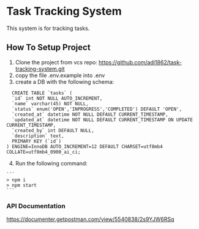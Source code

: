 # Task Tracking System
This system is for tracking tasks.

## How To Setup Project
1. Clone the project from vcs repo: https://github.com/adi1862/task-tracking-system.git
2. copy the file .env.example into .env
3. create a DB with the following schema:
```
  CREATE TABLE `tasks` (
  `id` int NOT NULL AUTO_INCREMENT,
  `name` varchar(45) NOT NULL,
  `status` enum('OPEN','INPROGRESS','COMPLETED') DEFAULT 'OPEN',
  `created_at` datetime NOT NULL DEFAULT CURRENT_TIMESTAMP,
  `updated_at` datetime NOT NULL DEFAULT CURRENT_TIMESTAMP ON UPDATE CURRENT_TIMESTAMP,
  `created_by` int DEFAULT NULL,
  `description` text,
  PRIMARY KEY (`id`)
) ENGINE=InnoDB AUTO_INCREMENT=12 DEFAULT CHARSET=utf8mb4 COLLATE=utf8mb4_0900_ai_ci;

```
4. Run the following command:
  ````
  ```
  > npm i
  > npm start
  ```
  ````

### API Documentation
https://documenter.getpostman.com/view/5540838/2s9YJW6RSq